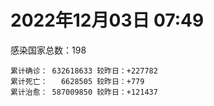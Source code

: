 
# 2022年12月03日 07:49
感染国家总数：198
```
累计确诊： 632618633 较昨日：+227782
累计死亡：   6628505 较昨日：+779
累计治愈： 587009850 较昨日：+121437
```
<div id="main" style="width:100%;height:800px;margin-bottom:10px;"></div>
<div id="second" style="width:100%;height:1000px;margin-bottom:10px;"></div>
<div id="third" style="width:100%;height:1000px;margin-bottom:10px;"></div>
<div id="last" style="width:100%;height:3000px;"></div>

<script>
import * as echarts from "echarts";
export default {
  mounted () {
    this.chart = echarts.init(document.getElementById("main"), "dark")
    this.secondChart = echarts.init(document.getElementById("second"), "dark")
    this.thirdChart = echarts.init(document.getElementById("third"), "dark")
    this.lastChart = echarts.init(document.getElementById("last"), "dark")
    var option = {
      tooltip: { trigger: "axis", axisPointer: { type: "shadow" } },
      legend: {},
      grid: { left: "3%", right: "4%", bottom: "3%", containLabel: true },
      xAxis: { type: "value" },
      yAxis: {
        type: "category", data: ["意大利","日本","韩国","巴西","德国","法国","印度","美国",]
      },
      series: [
        { name: "新增确诊", type: "bar", stack: "total", label: { show: true }, emphasis: { focus: "series" }, data: [67004,0,0,39251,0,59008,211,25443,] }, 
        { name: "累计确诊", type: "bar", stack: "total", label: { show: true }, emphasis: { focus: "series" }, data: [24327664,25021295,27208800,35375733,36530020,37975060,44674195,100768835,] }, 
        { name: "新增死亡", type: "bar", stack: "total", label: { show: true }, emphasis: { focus: "series" }, data: [173,0,0,131,0,67,0,123,] }, 
        { name: "累计死亡", type: "bar", stack: "total", label: { show: true }, emphasis: { focus: "series" }, data: [181271,50013,30621,690129,158109,159093,530624,1106501,] }, 
        { name: "累计治愈", type: "bar", stack: "total", label: { show: true }, emphasis: { focus: "series" }, data: [23648146,20725942,26187426,34262104,35853000,36940992,44137617,98206865,] },]
    }
    this.chart.setOption(option);
    var secondOption = {
      tooltip: { trigger: "axis", axisPointer: { type: "shadow" } },
      legend: {},
      grid: { left: "3%", right: "4%", bottom: "3%", containLabel: true },
      xAxis: { type: "value" },
      yAxis: {
        type: "category", data: ["墨西哥","伊朗","荷兰","阿根廷","澳大利亚","越南","西班牙","土耳其","俄罗斯","英国",]
      },
      series: [
        { name: "新增确诊", type: "bar", stack: "total", label: { show: true }, emphasis: { focus: "series" }, data: [0,0,0,0,0,0,19303,0,0,0,] }, 
        { name: "累计确诊", type: "bar", stack: "total", label: { show: true }, emphasis: { focus: "series" }, data: [7132792,7559760,8541997,9727247,10743934,11517124,13614807,17005537,21604334,24251636,] }, 
        { name: "新增死亡", type: "bar", stack: "total", label: { show: true }, emphasis: { focus: "series" }, data: [0,0,0,0,0,0,207,0,0,0,] }, 
        { name: "累计死亡", type: "bar", stack: "total", label: { show: true }, emphasis: { focus: "series" }, data: [330525,144634,22909,130025,16223,43176,116108,101400,392117,213036,] }, 
        { name: "累计治愈", type: "bar", stack: "total", label: { show: true }, emphasis: { focus: "series" }, data: [6400759,7335235,8494757,9590207,10546102,10608722,13403322,16904137,21009259,24692,] },]
    }
    this.secondChart.setOption(secondOption);
    var thirdOption = {
      tooltip: { trigger: "axis", axisPointer: { type: "shadow" } },
      legend: {},
      grid: { left: "3%", right: "4%", bottom: "3%", containLabel: true },
      xAxis: { type: "value" },
      yAxis: {
        type: "category", data: ["以色列","智利","马来西亚","乌克兰","希腊","葡萄牙","奥地利","哥伦比亚","波兰","印度尼西亚",]
      },
      series: [
        { name: "新增确诊", type: "bar", stack: "total", label: { show: true }, emphasis: { focus: "series" }, data: [902,4447,2421,0,0,0,5342,0,0,0,] }, 
        { name: "累计确诊", type: "bar", stack: "total", label: { show: true }, emphasis: { focus: "series" }, data: [4724509,4929498,4996964,5336293,5404690,5542265,5572289,6318021,6353850,6674000,] }, 
        { name: "新增死亡", type: "bar", stack: "total", label: { show: true }, emphasis: { focus: "series" }, data: [0,26,9,0,0,0,9,0,0,0,] }, 
        { name: "累计死亡", type: "bar", stack: "total", label: { show: true }, emphasis: { focus: "series" }, data: [11865,62510,36704,110505,34309,25450,21225,141911,118332,159921,] }, 
        { name: "累计治愈", type: "bar", stack: "total", label: { show: true }, emphasis: { focus: "series" }, data: [4700423,4854844,4936207,5213804,5318479,5498961,5501852,6142640,5335940,6458238,] },]
    }
    this.thirdChart.setOption(thirdOption);
    var lastOption = {
      tooltip: { trigger: "axis", axisPointer: { type: "shadow" } },
      legend: {},
      grid: { left: "3%", right: "4%", bottom: "3%", containLabel: true },
      xAxis: { type: "value" },
      yAxis: {
        type: "category", data: ["朝鲜","西撒哈拉","蒙特塞拉特岛","梵蒂冈","红宝石公主号","钻石公主号","圣文森特岛","列支敦士登公国","安圭拉","圣多美和普林西比","特克斯和凯科斯群岛","圣基茨和尼维斯","乍得","塞拉利昂","利比里亚","几内亚比绍","科摩罗","安提瓜和巴布达","尼日尔","厄立特里亚","也门","冈比亚","中非共和国","摩纳哥","吉布提","多米尼克","萨摩亚","赤道几内亚","塔吉克斯坦","南苏丹","尼加拉瓜","格林纳达","直布罗陀","布基纳法索","圣马力诺","东帝汶","刚果（布）","索马里","贝宁","圣卢西亚","马里","海地","莱索托","巴哈马","几内亚","多哥","坦桑尼亚","毛里求斯","阿鲁巴","巴布亚新几内亚","安道尔","加蓬","塞舌尔","布隆迪","叙利亚","不丹","佛得角","毛里塔尼亚","苏丹","马达加斯加","斐济","伯利兹","圭亚那","斯威士兰","新喀里多尼亚","法属波利尼西亚","苏里南","科特迪瓦","马拉维","塞内加尔","刚果（金）","法属圭亚那","巴巴多斯","安哥拉","马耳他","喀麦隆","卢旺达","柬埔寨","波多黎各","牙买加","乌干达","纳米比亚","加纳","特立尼达和多巴哥","马尔代夫","萨尔瓦多","阿富汗","吉尔吉斯斯坦","冰岛","老挝","马提尼克岛","莫桑比克","文莱","乌兹别克斯坦","津巴布韦","尼日利亚","阿尔及利亚","黑山","卢森堡","博茨瓦纳","阿尔巴尼亚","赞比亚","肯尼亚","北马其顿","阿曼","波黑","亚美尼亚","洪都拉斯","卡塔尔","埃塞俄比亚","利比亚","埃及","委内瑞拉","摩尔多瓦","爱沙尼亚","塞浦路斯","巴勒斯坦","缅甸","多米尼加","科威特","斯里兰卡","巴林","巴拉圭","阿塞拜疆","沙特阿拉伯","拉脱维亚","蒙古国","乌拉圭","白俄罗斯","尼泊尔","巴拿马","厄瓜多尔","阿联酋","玻利维亚","古巴","哥斯达黎加","突尼斯","危地马拉","黎巴嫩","克罗地亚","斯洛文尼亚","摩洛哥","立陶宛","保加利亚","哈萨克斯坦","芬兰","挪威","巴基斯坦","爱尔兰","约旦","格鲁吉亚","斯洛伐克","新西兰","孟加拉国","匈牙利","新加坡","塞尔维亚","伊拉克","瑞典","丹麦","罗马尼亚","菲律宾","南非","秘鲁","瑞士","加拿大","捷克","比利时","泰国",]
      },
      series: [
        { name: "新增确诊", type: "bar", stack: "total", label: { show: true }, emphasis: { focus: "series" }, data: [0,0,0,0,0,0,0,0,0,0,0,0,0,0,0,0,0,0,0,0,0,0,0,37,0,0,0,0,0,0,0,0,0,0,0,0,0,0,0,0,0,0,0,0,0,0,0,0,0,0,0,0,0,0,0,0,17,0,0,0,0,0,0,0,0,0,0,0,0,0,0,0,0,0,0,0,0,0,0,0,0,0,0,0,0,0,0,0,0,0,0,0,0,0,0,0,4,21,0,0,21,0,108,0,0,0,0,0,0,42,0,0,0,0,0,0,0,20,0,0,8,73,0,0,0,0,0,0,0,0,0,0,0,0,14,0,0,0,59,0,0,149,0,0,0,0,0,0,1721,0,0,0,0,0,0,1297,547,0,0,0,0,0,312,0,0,0,0,0,0,] }, 
        { name: "累计确诊", type: "bar", stack: "total", label: { show: true }, emphasis: { focus: "series" }, data: [1,10,11,29,620,712,2298,3026,3904,6278,6446,6552,7646,7759,8022,8848,8965,9106,9931,10189,11945,12586,15311,15509,15690,15760,15967,17183,17786,18350,18491,19613,20184,21631,22167,23354,25375,27254,27980,29550,32760,33862,34490,37483,38153,39330,40656,41042,43641,46182,47219,48973,50068,50639,57400,62503,63068,63420,63637,67259,68375,69048,71627,73770,76051,77137,81581,87887,88086,88873,94204,96389,103955,104676,115851,123993,132643,138120,151732,151931,169733,169946,171009,185377,185618,201785,206133,206530,207171,216780,224468,230624,241044,246674,257893,266283,271100,283771,297757,326633,333381,333746,341804,344710,399027,400572,445737,458569,479334,494687,507084,515645,547631,595073,609233,614237,620816,633281,650381,662672,671695,696524,718164,824385,825681,961627,993037,993875,994037,1000900,1002161,1011132,1044603,1111357,1111412,1146135,1147072,1157543,1220661,1254355,1261457,1269151,1277041,1287409,1397084,1405255,1469233,1575250,1680548,1746997,1805698,1856208,1945117,2036597,2166352,2170498,2424595,2463724,2632091,3148725,3296834,4038716,4042520,4266251,4317035,4408276,4560109,4639411,4707244,] }, 
        { name: "新增死亡", type: "bar", stack: "total", label: { show: true }, emphasis: { focus: "series" }, data: [0,0,0,0,0,0,0,0,0,0,0,0,0,0,0,0,0,0,0,0,0,0,0,0,0,0,0,0,0,0,0,0,0,0,0,0,0,0,0,0,0,0,0,0,0,0,0,0,0,0,0,0,0,0,0,0,0,0,0,0,0,0,0,0,0,0,0,0,0,0,0,0,0,0,0,0,0,0,0,0,0,0,0,0,0,0,0,0,0,0,0,0,0,0,0,0,0,0,0,0,0,0,0,0,0,0,0,0,0,0,0,0,0,0,0,0,0,0,0,0,0,0,0,0,0,0,0,0,0,0,0,0,0,0,0,0,0,0,1,0,0,0,0,0,0,0,0,0,28,0,0,0,0,0,0,2,3,0,0,0,0,0,0,0,0,0,0,0,0,] }, 
        { name: "累计死亡", type: "bar", stack: "total", label: { show: true }, emphasis: { focus: "series" }, data: [1,1,1,0,10,13,12,59,12,77,36,46,194,126,294,176,161,146,312,103,2159,372,113,63,189,74,29,183,125,138,225,237,110,387,119,138,386,1361,163,404,742,860,706,833,464,290,845,1032,236,668,157,306,171,38,3163,21,412,997,4990,1412,878,688,1285,1422,314,649,1393,830,2685,1968,1455,411,564,1924,809,1965,1467,3056,2609,3320,3630,4080,1461,4267,311,4230,7834,2991,219,758,1071,2226,225,1637,5606,3155,6881,2790,1133,2790,3593,4019,5684,9568,4260,16203,8710,11051,685,7572,6437,24613,5828,11918,2790,1226,5404,19488,4384,2570,16805,1536,19621,9981,9468,6086,2179,7537,7118,12019,8526,35940,2348,22248,8530,9038,29268,19952,10738,17334,6936,16284,9434,38044,13693,7448,4325,30632,8159,14122,16881,20737,3297,29433,48287,1705,17395,25364,21095,7541,67276,64682,102464,217428,14318,47781,41897,33061,33180,] }, 
        { name: "累计治愈", type: "bar", stack: "total", label: { show: true }, emphasis: { focus: "series" }, data: [0,9,2,29,0,699,2233,2948,3879,6201,6392,6482,4874,4393,7715,8642,8786,8954,8890,10086,9124,12189,14615,15288,15427,15673,1605,16879,17264,18115,4225,19358,16579,21143,21826,23102,24006,13182,27746,29095,31941,32897,25980,36360,37218,39035,183,39278,42438,43982,46731,48582,49606,50418,54230,61564,62488,62420,58016,65450,66440,68325,70221,72255,74603,33500,49626,87049,85009,86872,83610,11254,102435,102367,114444,118616,131112,135001,129614,99392,100431,165826,169527,180912,163687,179410,183833,196406,75685,7660,0,228310,222140,241486,251904,259640,182570,280755,288991,323747,328219,329690,335432,334335,384669,378424,434866,132498,476860,472467,500604,442182,540742,504142,524990,601436,614962,607800,644066,659992,654880,694088,698317,814148,813222,950319,986700,985312,985592,988742,985881,973448,1024380,1077956,1102784,860711,983630,1132426,1087587,1234959,1238696,1251541,1262065,1244867,1380356,1361449,1462530,1538689,1666415,1731007,1776548,1834106,1915871,1985899,2104358,2094882,2396541,2437149,2593838,3135724,3225629,3955135,3912506,3971278,4222548,4302825,4509090,4583532,4649509,] },]
    }
    this.lastChart.setOption(lastOption);

    window.onresize = () => {
      this.chart.resize()
      this.secondChart.resize()
      this.thirdChart.resize()
      this.lastChart.resize()
    }
  }
};
</script>

|国家|新增确诊|累计确诊|新增死亡|累计死亡|累计治愈|
|:--:|---:|---:|---:|---:|---:|
|美国|25443|100768835|123|1106501|98206865|
|印度|211|44674195|0|530624|44137617|
|法国|59008|37975060|67|159093|36940992|
|德国|0|36530020|0|158109|35853000|
|巴西|39251|35375733|131|690129|34262104|
|韩国|0|27208800|0|30621|26187426|
|日本|0|25021295|0|50013|20725942|
|意大利|67004|24327664|173|181271|23648146|
|英国|0|24251636|0|213036|24692|
|俄罗斯|0|21604334|0|392117|21009259|
|土耳其|0|17005537|0|101400|16904137|
|西班牙|19303|13614807|207|116108|13403322|
|越南|0|11517124|0|43176|10608722|
|澳大利亚|0|10743934|0|16223|10546102|
|阿根廷|0|9727247|0|130025|9590207|
|荷兰|0|8541997|0|22909|8494757|
|伊朗|0|7559760|0|144634|7335235|
|墨西哥|0|7132792|0|330525|6400759|
|印度尼西亚|0|6674000|0|159921|6458238|
|波兰|0|6353850|0|118332|5335940|
|哥伦比亚|0|6318021|0|141911|6142640|
|奥地利|5342|5572289|9|21225|5501852|
|葡萄牙|0|5542265|0|25450|5498961|
|希腊|0|5404690|0|34309|5318479|
|乌克兰|0|5336293|0|110505|5213804|
|马来西亚|2421|4996964|9|36704|4936207|
|智利|4447|4929498|26|62510|4854844|
|以色列|902|4724509|0|11865|4700423|
|泰国|0|4707244|0|33180|4649509|
|比利时|0|4639411|0|33061|4583532|
|捷克|0|4560109|0|41897|4509090|
|加拿大|0|4408276|0|47781|4302825|
|瑞士|0|4317035|0|14318|4222548|
|秘鲁|0|4266251|0|217428|3971278|
|南非|312|4042520|0|102464|3912506|
|菲律宾|0|4038716|0|64682|3955135|
|罗马尼亚|0|3296834|0|67276|3225629|
|丹麦|0|3148725|0|7541|3135724|
|瑞典|0|2632091|0|21095|2593838|
|伊拉克|0|2463724|0|25364|2437149|
|塞尔维亚|547|2424595|3|17395|2396541|
|新加坡|1297|2170498|2|1705|2094882|
|匈牙利|0|2166352|0|48287|2104358|
|孟加拉国|0|2036597|0|29433|1985899|
|新西兰|0|1945117|0|3297|1915871|
|斯洛伐克|0|1856208|0|20737|1834106|
|格鲁吉亚|0|1805698|0|16881|1776548|
|约旦|0|1746997|0|14122|1731007|
|爱尔兰|1721|1680548|28|8159|1666415|
|巴基斯坦|0|1575250|0|30632|1538689|
|挪威|0|1469233|0|4325|1462530|
|芬兰|0|1405255|0|7448|1361449|
|哈萨克斯坦|0|1397084|0|13693|1380356|
|保加利亚|0|1287409|0|38044|1244867|
|立陶宛|0|1277041|0|9434|1262065|
|摩洛哥|149|1269151|0|16284|1251541|
|斯洛文尼亚|0|1261457|0|6936|1238696|
|克罗地亚|0|1254355|0|17334|1234959|
|黎巴嫩|59|1220661|1|10738|1087587|
|危地马拉|0|1157543|0|19952|1132426|
|突尼斯|0|1147072|0|29268|983630|
|哥斯达黎加|0|1146135|0|9038|860711|
|古巴|14|1111412|0|8530|1102784|
|玻利维亚|0|1111357|0|22248|1077956|
|阿联酋|0|1044603|0|2348|1024380|
|厄瓜多尔|0|1011132|0|35940|973448|
|巴拿马|0|1002161|0|8526|985881|
|尼泊尔|0|1000900|0|12019|988742|
|白俄罗斯|0|994037|0|7118|985592|
|乌拉圭|0|993875|0|7537|985312|
|蒙古国|0|993037|0|2179|986700|
|拉脱维亚|0|961627|0|6086|950319|
|沙特阿拉伯|0|825681|0|9468|813222|
|阿塞拜疆|0|824385|0|9981|814148|
|巴拉圭|0|718164|0|19621|698317|
|巴林|73|696524|0|1536|694088|
|斯里兰卡|8|671695|0|16805|654880|
|科威特|0|662672|0|2570|659992|
|多米尼加|0|650381|0|4384|644066|
|缅甸|20|633281|0|19488|607800|
|巴勒斯坦|0|620816|0|5404|614962|
|塞浦路斯|0|614237|0|1226|601436|
|爱沙尼亚|0|609233|0|2790|524990|
|摩尔多瓦|0|595073|0|11918|504142|
|委内瑞拉|0|547631|0|5828|540742|
|埃及|0|515645|0|24613|442182|
|利比亚|0|507084|0|6437|500604|
|埃塞俄比亚|42|494687|0|7572|472467|
|卡塔尔|0|479334|0|685|476860|
|洪都拉斯|0|458569|0|11051|132498|
|亚美尼亚|0|445737|0|8710|434866|
|波黑|0|400572|0|16203|378424|
|阿曼|0|399027|0|4260|384669|
|北马其顿|0|344710|0|9568|334335|
|肯尼亚|108|341804|0|5684|335432|
|赞比亚|0|333746|0|4019|329690|
|阿尔巴尼亚|21|333381|0|3593|328219|
|博茨瓦纳|0|326633|0|2790|323747|
|卢森堡|0|297757|0|1133|288991|
|黑山|21|283771|0|2790|280755|
|阿尔及利亚|4|271100|0|6881|182570|
|尼日利亚|0|266283|0|3155|259640|
|津巴布韦|0|257893|0|5606|251904|
|乌兹别克斯坦|0|246674|0|1637|241486|
|文莱|0|241044|0|225|222140|
|莫桑比克|0|230624|0|2226|228310|
|马提尼克岛|0|224468|0|1071|0|
|老挝|0|216780|0|758|7660|
|冰岛|0|207171|0|219|75685|
|吉尔吉斯斯坦|0|206530|0|2991|196406|
|阿富汗|0|206133|0|7834|183833|
|萨尔瓦多|0|201785|0|4230|179410|
|马尔代夫|0|185618|0|311|163687|
|特立尼达和多巴哥|0|185377|0|4267|180912|
|加纳|0|171009|0|1461|169527|
|纳米比亚|0|169946|0|4080|165826|
|乌干达|0|169733|0|3630|100431|
|牙买加|0|151931|0|3320|99392|
|波多黎各|0|151732|0|2609|129614|
|柬埔寨|0|138120|0|3056|135001|
|卢旺达|0|132643|0|1467|131112|
|喀麦隆|0|123993|0|1965|118616|
|马耳他|0|115851|0|809|114444|
|安哥拉|0|104676|0|1924|102367|
|巴巴多斯|0|103955|0|564|102435|
|法属圭亚那|0|96389|0|411|11254|
|刚果（金）|0|94204|0|1455|83610|
|塞内加尔|0|88873|0|1968|86872|
|马拉维|0|88086|0|2685|85009|
|科特迪瓦|0|87887|0|830|87049|
|苏里南|0|81581|0|1393|49626|
|法属波利尼西亚|0|77137|0|649|33500|
|新喀里多尼亚|0|76051|0|314|74603|
|斯威士兰|0|73770|0|1422|72255|
|圭亚那|0|71627|0|1285|70221|
|伯利兹|0|69048|0|688|68325|
|斐济|0|68375|0|878|66440|
|马达加斯加|0|67259|0|1412|65450|
|苏丹|0|63637|0|4990|58016|
|毛里塔尼亚|0|63420|0|997|62420|
|佛得角|17|63068|0|412|62488|
|不丹|0|62503|0|21|61564|
|叙利亚|0|57400|0|3163|54230|
|布隆迪|0|50639|0|38|50418|
|塞舌尔|0|50068|0|171|49606|
|加蓬|0|48973|0|306|48582|
|安道尔|0|47219|0|157|46731|
|巴布亚新几内亚|0|46182|0|668|43982|
|阿鲁巴|0|43641|0|236|42438|
|毛里求斯|0|41042|0|1032|39278|
|坦桑尼亚|0|40656|0|845|183|
|多哥|0|39330|0|290|39035|
|几内亚|0|38153|0|464|37218|
|巴哈马|0|37483|0|833|36360|
|莱索托|0|34490|0|706|25980|
|海地|0|33862|0|860|32897|
|马里|0|32760|0|742|31941|
|圣卢西亚|0|29550|0|404|29095|
|贝宁|0|27980|0|163|27746|
|索马里|0|27254|0|1361|13182|
|刚果（布）|0|25375|0|386|24006|
|东帝汶|0|23354|0|138|23102|
|圣马力诺|0|22167|0|119|21826|
|布基纳法索|0|21631|0|387|21143|
|直布罗陀|0|20184|0|110|16579|
|格林纳达|0|19613|0|237|19358|
|尼加拉瓜|0|18491|0|225|4225|
|南苏丹|0|18350|0|138|18115|
|塔吉克斯坦|0|17786|0|125|17264|
|赤道几内亚|0|17183|0|183|16879|
|萨摩亚|0|15967|0|29|1605|
|多米尼克|0|15760|0|74|15673|
|吉布提|0|15690|0|189|15427|
|摩纳哥|37|15509|0|63|15288|
|中非共和国|0|15311|0|113|14615|
|冈比亚|0|12586|0|372|12189|
|也门|0|11945|0|2159|9124|
|厄立特里亚|0|10189|0|103|10086|
|尼日尔|0|9931|0|312|8890|
|安提瓜和巴布达|0|9106|0|146|8954|
|科摩罗|0|8965|0|161|8786|
|几内亚比绍|0|8848|0|176|8642|
|利比里亚|0|8022|0|294|7715|
|塞拉利昂|0|7759|0|126|4393|
|乍得|0|7646|0|194|4874|
|圣基茨和尼维斯|0|6552|0|46|6482|
|特克斯和凯科斯群岛|0|6446|0|36|6392|
|圣多美和普林西比|0|6278|0|77|6201|
|安圭拉|0|3904|0|12|3879|
|列支敦士登公国|0|3026|0|59|2948|
|圣文森特岛|0|2298|0|12|2233|
|钻石公主号|0|712|0|13|699|
|红宝石公主号|0|620|0|10|0|
|梵蒂冈|0|29|0|0|29|
|蒙特塞拉特岛|0|11|0|1|2|
|西撒哈拉|0|10|0|1|9|
|朝鲜|0|1|0|1|0|


